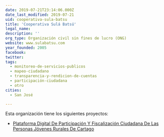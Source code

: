 ```yaml
---
date: 2019-07-21T23:14:06.000Z
date_last_modified: 2019-07-21
uid: cooperativa-sula-batsu
title: 'Cooperativa Sulá Batsú'
legal_name: 
description: ''
org_type: Organización civil sin fines de lucro (ONG)
website: www.sulabatsu.com
year_founded: 2005
facebook: 
twitter: 
tags:
  - monitoreo-de-servicios-publicos
  - mapeo-ciudadano
  - transparencia-y-rendicion-de-cuentas
  - participación-ciudadana
  - otro
cities: 
  - San José

---
```


Esta organización tiene los siguientes proyectos:

- [Plataforma Digital De Participación Y Fiscalización Ciudadana De Las Personas Jóvenes Rurales De Cartago](/proyectos/plataforma-digital-de-participacion-y-fiscalizacion-ciudadana-de-las-personas-jovenes-rurales-de-cartago)
